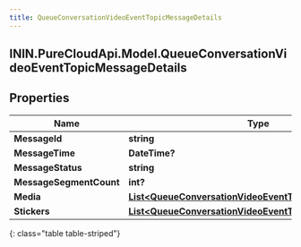 ```yaml
---
title: QueueConversationVideoEventTopicMessageDetails
---
```

## ININ.PureCloudApi.Model.QueueConversationVideoEventTopicMessageDetails

## Properties

|Name | Type | Description | Notes|
|------------ | ------------- | ------------- | -------------|
| **MessageId** | **string** |  | [optional] |
| **MessageTime** | **DateTime?** |  | [optional] |
| **MessageStatus** | **string** |  | [optional] |
| **MessageSegmentCount** | **int?** |  | [optional] |
| **Media** | [**List&lt;QueueConversationVideoEventTopicMessageMedia&gt;**](QueueConversationVideoEventTopicMessageMedia.html) |  | [optional] |
| **Stickers** | [**List&lt;QueueConversationVideoEventTopicMessageSticker&gt;**](QueueConversationVideoEventTopicMessageSticker.html) |  | [optional] |
{: class="table table-striped"}


